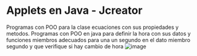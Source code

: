 # Applets en Java - Jcreator

Programas con POO para la clase ecuaciones con sus propiedades y metodos.
Programas con POO en java para definir la hora con sus datos y funciones miembros adecuados para una un segundo en el dato miembro segundo y que verifique si hay cambio de hora 
![image](https://user-images.githubusercontent.com/67843396/224190831-93186291-a536-4a58-b761-d796b876a814.png)

